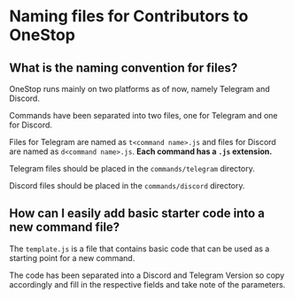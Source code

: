 # Naming files for Contributors to OneStop

## What is the naming convention for files?
OneStop runs mainly on two platforms as of now, namely Telegram and Discord.

Commands have been separated into two files, one for Telegram and one for Discord.

Files for Telegram are named as `t<command name>.js` and files for Discord are named as `d<command name>.js`.
**Each command has a `.js` extension.**

Telegram files should be placed in the `commands/telegram` directory.

Discord files should be placed in the `commands/discord` directory.

## How can I easily add basic starter code into a new command file?
The `template.js` is a file that contains basic code that can be used as a starting point for a new command.

The code has been separated into a Discord and Telegram Version so copy accordingly and fill in the respective fields and take note of the parameters.